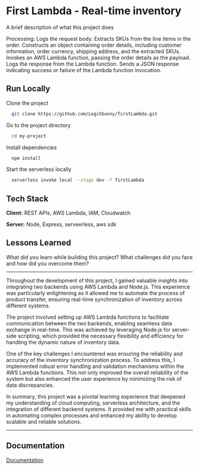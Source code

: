 
# First Lambda - Real-time inventory

A brief description of what this project does

Processing:
Logs the request body.
Extracts SKUs from the line items in the order.
Constructs an object containing order details, including customer information, order currency, shipping address, and the extracted SKUs.
Invokes an AWS Lambda function, passing the order details as the payload.
Logs the response from the Lambda function.
Sends a JSON response indicating success or failure of the Lambda function invocation.

## Run Locally

Clone the project

```bash
  git clone https://github.com/Legitbunny/firstLambda.git
```

Go to the project directory

```bash
  cd my-project
```

Install dependencies

```bash
  npm install
```

Start the serverless locally

```bash
  serverless invoke local --stage dev -f firstLambda
```


## Tech Stack

**Client:** REST APIs, AWS Lambda, IAM, Cloudwatch

**Server:** Node, Express, serveerless, aws sdk


## Lessons Learned

What did you learn while building this project? What challenges did you face and how did you overcome them?

---

Throughout the development of this project, I gained valuable insights into integrating two backends using AWS Lambda and Node.js. This experience was particularly enlightening as it allowed me to automate the process of product transfer, ensuring real-time synchronization of inventory across different systems.

The project involved setting up AWS Lambda functions to facilitate communication between the two backends, enabling seamless data exchange in real-time. This was achieved by leveraging Node.js for server-side scripting, which provided the necessary flexibility and efficiency for handling the dynamic nature of inventory data.

One of the key challenges I encountered was ensuring the reliability and accuracy of the inventory synchronization process. To address this, I implemented robust error handling and validation mechanisms within the AWS Lambda functions. This not only improved the overall reliability of the system but also enhanced the user experience by minimizing the risk of data discrepancies.

In summary, this project was a pivotal learning experience that deepened my understanding of cloud computing, serverless architecture, and the integration of different backend systems. It provided me with practical skills in automating complex processes and enhanced my ability to develop scalable and reliable solutions.

---

## Documentation

[Documentation](https://docs.google.com/document/d/1w38gCivk-Pk0VLKr5oSCHEuT3TW3Ny41/edit?usp=sharing&ouid=106008763205918033358&rtpof=true&sd=true)

